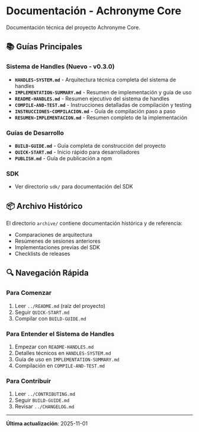 # Documentación - Achronyme Core

Documentación técnica del proyecto Achronyme Core.

## 📚 Guías Principales

### Sistema de Handles (Nuevo - v0.3.0)
- **`HANDLES-SYSTEM.md`** - Arquitectura técnica completa del sistema de handles
- **`IMPLEMENTATION-SUMMARY.md`** - Resumen de implementación y guía de uso
- **`README-HANDLES.md`** - Resumen ejecutivo del sistema de handles
- **`COMPILE-AND-TEST.md`** - Instrucciones detalladas de compilación y testing
- **`INSTRUCCIONES-COMPILACION.md`** - Guía de compilación paso a paso
- **`RESUMEN-IMPLEMENTACION.md`** - Resumen completo de la implementación

### Guías de Desarrollo
- **`BUILD-GUIDE.md`** - Guía completa de construcción del proyecto
- **`QUICK-START.md`** - Inicio rápido para desarrolladores
- **`PUBLISH.md`** - Guía de publicación a npm

### SDK
- Ver directorio `sdk/` para documentación del SDK

## 📦 Archivo Histórico

El directorio `archive/` contiene documentación histórica y de referencia:
- Comparaciones de arquitectura
- Resúmenes de sesiones anteriores
- Implementaciones previas del SDK
- Checklists de releases

## 🔍 Navegación Rápida

### Para Comenzar
1. Leer `../README.md` (raíz del proyecto)
2. Seguir `QUICK-START.md`
3. Compilar con `BUILD-GUIDE.md`

### Para Entender el Sistema de Handles
1. Empezar con `README-HANDLES.md`
2. Detalles técnicos en `HANDLES-SYSTEM.md`
3. Guía de uso en `IMPLEMENTATION-SUMMARY.md`
4. Compilación en `COMPILE-AND-TEST.md`

### Para Contribuir
1. Leer `../CONTRIBUTING.md`
2. Seguir `BUILD-GUIDE.md`
3. Revisar `../CHANGELOG.md`

---

**Última actualización**: 2025-11-01
